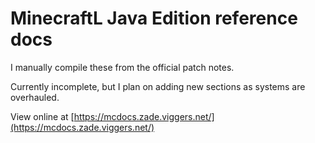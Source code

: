 # MinecraftL Java Edition reference docs

I manually compile these from the official patch notes.

Currently incomplete, but I plan on adding new sections as systems are overhauled.

View online at [https://mcdocs.zade.viggers.net/](https://mcdocs.zade.viggers.net/)
